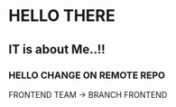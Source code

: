 # HELLO THERE
## IT is about Me..!!

### HELLO CHANGE ON REMOTE REPO

FRONTEND TEAM -> BRANCH FRONTEND